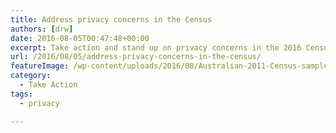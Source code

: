 ```yaml
---
title: Address privacy concerns in the Census
authors: [drw]
date: 2016-08-05T00:47:48+00:00
excerpt: Take action and stand up on privacy concerns in the 2016 Census.
url: /2016/08/05/address-privacy-concerns-in-the-census/
featureImage: /wp-content/uploads/2016/08/Australian-2011-Census-sample-cropped.jpg
category:
  - Take Action
tags:
  - privacy

---
```

<link href='https://actionnetwork.org/css/style-embed.css' rel='stylesheet' type='text/css' />

<div id='can-petition-area-address-privacy-concerns-in-the-census' style='width: 100%'>
  <!-- this div is the target for our HTML insertion -->
</div>
